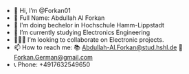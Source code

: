 - 👋  Hi, I’m @Forkan01
- 👀 Full Name: Abdullah Al Forkan
- 🏫 I'm doing bechelor in Hochschule Hamm-Lippstadt
- 🌱 I’m currently studying Electronics Engineering
- 👨🏻‍💻 I’m looking to collaborate on Electronic projects.
- 📫 How to reach me:
      📚 Abdullah-Al.Forkan@stud.hshl.de
      📌 Forkan.German@gmail.com
- 📞 Phone: +4917632549650

<!---
Forkan01/Forkan01 is a ✨ special ✨ repository because its `README.md` (this file) appears on your GitHub profile.
You can click the Preview link to take a look at your changes.
--->
